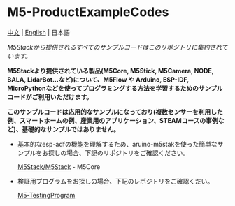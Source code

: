 # M5-ProductExampleCodes

[中文](README_zh_CN.md) | [English](README.md) | 日本語

*M5Stackから提供されるすべてのサンプルコードはこのリポジトリに集約されています。*

**M5Stackより提供されている製品(M5Core, M5Stick, M5Camera, NODE, BALA, LidarBot…など)について、M5Flow や Arduino, ESP-IDF, MicroPythonなどを使ってプログラミングする方法を学習するためのサンプルコードがご利用いただけます。**

**このサンプルコードは応用的なサンプルになっており(複数センサーを利用した例、スマートホームの例、産業用のアプリケーション、STEAMコースの事例など)、基礎的なサンプルではありません。**

* 基本的なesp-adfの機能を理解するため、aruino-m5stakを使った簡単なサンプルをお探しの場合、下記のリポジトリをご確認ください。

  [M5Stack/M5Stack](https://github.com/m5stack/M5Stack/tree/master/examples) - M5Core

* 検証用プログラムをお探しの場合、下記のレポジトリをご確認くだい。

  [M5-TestingProgram](https://github.com/m5stack/M5-TestingProgram)
